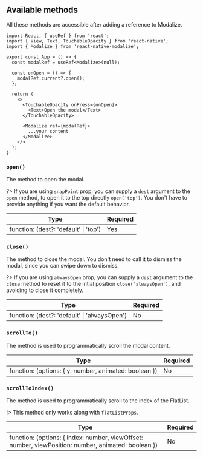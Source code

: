 ## Available methods

All these methods are accessible after adding a reference to Modalize.

```tsx
import React, { useRef } from 'react';
import { View, Text, TouchableOpacity } from 'react-native';
import { Modalize } from 'react-native-modalize';

export const App = () => {
  const modalRef = useRef<Modalize>(null);

  const onOpen = () => {
    modalRef.current?.open();
  };

  return (
    <>
      <TouchableOpacity onPress={onOpen}>
        <Text>Open the modal</Text>
      </TouchableOpacity>

      <Modalize ref={modalRef}>
        ...your content
      </Modalize>
    </>
  );
}
```

### `open()`

The method to open the modal.

?> If you are using `snapPoint` prop, you can supply a `dest` argument to the `open` method, to open it to the top directly `open('top')`. You don't have to provide anything if you want the default behavior.

| Type                                  | Required  |
| ------------------------------------- | --------- |
| function: (dest?: 'default' \| 'top') | Yes       |

### `close()`

The method to close the modal. You don't need to call it to dismiss the modal, since you can swipe down to dismiss.

?> If you are using `alwaysOpen` prop, you can supply a `dest` argument to the `close` method to reset it to the intial position `close('alwaysOpen')`, and avoiding to close it completely.

| Type                                         | Required |
| -------------------------------------------- | -------- |
| function: (dest?: 'default' \| 'alwaysOpen') | No       |

### `scrollTo()`

The method is used to programmatically scroll the modal content.

| Type                                                  | Required |
| ----------------------------------------------------- | -------- |
| function: (options: { y: number, animated: boolean }) | No       |

### `scrollToIndex()`

The method is used to programmatically scroll to the index of the FlatList.

!> This method only works along with `flatListProps`.

| Type                                                                                                | Required |
| --------------------------------------------------------------------------------------------------- | -------- |
| function: (options: { index: number, viewOffset: number, viewPosition: number, animated: boolean }) | No       |
